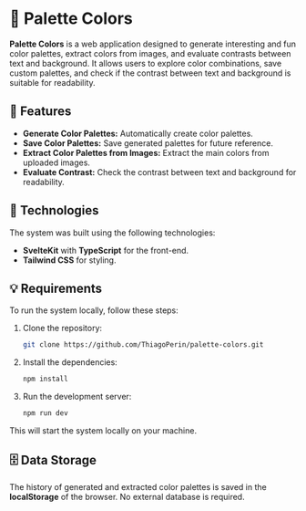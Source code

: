 # 🎨 Palette Colors

**Palette Colors** is a web application designed to generate interesting and fun color palettes, extract colors from images, and evaluate contrasts between text and background. It allows users to explore color combinations, save custom palettes, and check if the contrast between text and background is suitable for readability.

## 🚀 Features

- **Generate Color Palettes:** Automatically create color palettes.
- **Save Color Palettes:** Save generated palettes for future reference.
- **Extract Color Palettes from Images:** Extract the main colors from uploaded images.
- **Evaluate Contrast:** Check the contrast between text and background for readability.

## 🔬 Technologies

The system was built using the following technologies:

- **SvelteKit** with **TypeScript** for the front-end.
- **Tailwind CSS** for styling.

## 💡 Requirements

To run the system locally, follow these steps:

1. Clone the repository:

    ```bash
    git clone https://github.com/ThiagoPerin/palette-colors.git
    ```

2. Install the dependencies:

    ```bash
    npm install
    ```

3. Run the development server:

    ```bash
    npm run dev
    ```

This will start the system locally on your machine.

## 🗄️ Data Storage

The history of generated and extracted color palettes is saved in the **localStorage** of the browser. No external database is required.